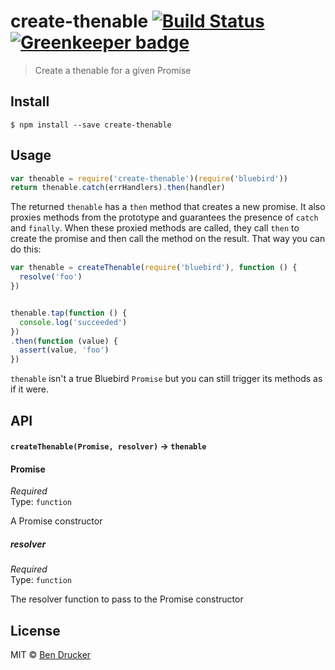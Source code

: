 # create-thenable [![Build Status](https://travis-ci.org/bendrucker/create-thenable.svg?branch=master)](https://travis-ci.org/bendrucker/create-thenable) [![Greenkeeper badge](https://badges.greenkeeper.io/bendrucker/create-thenable.svg)](https://greenkeeper.io/)

> Create a thenable for a given Promise

## Install

```
$ npm install --save create-thenable
```


## Usage

```js
var thenable = require('create-thenable')(require('bluebird'))
return thenable.catch(errHandlers).then(handler)
```

The returned `thenable` has a `then` method that creates a new promise. It also proxies methods from the prototype and guarantees the presence of `catch` and `finally`. When these proxied methods are called, they call `then` to create the promise and then call the method on the result. That way you can do this:

```js
var thenable = createThenable(require('bluebird'), function () {
  resolve('foo')
})


thenable.tap(function () {
  console.log('succeeded')
})
.then(function (value) {
  assert(value, 'foo')
})
```

`thenable` isn't a true Bluebird `Promise` but you can still trigger its methods as if it were. 

## API

#### `createThenable(Promise, resolver)` -> `thenable`

#### Promise

*Required*  
Type: `function`

A Promise constructor

##### resolver

*Required*  
Type: `function`

The resolver function to pass to the Promise constructor

## License

MIT © [Ben Drucker](http://bendrucker.me)
